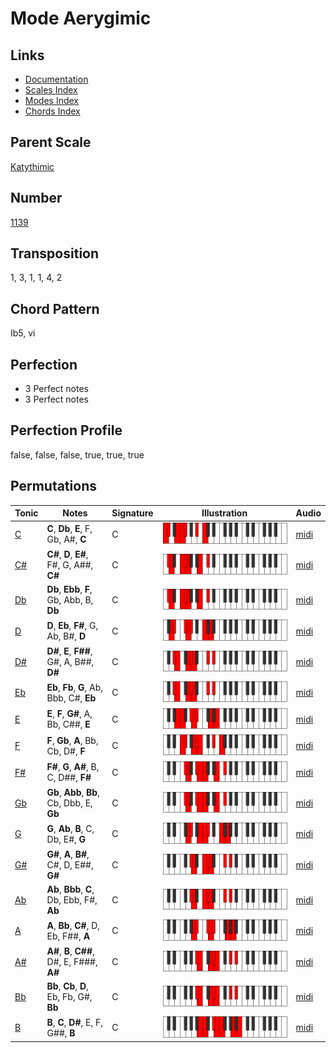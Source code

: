 # Mode Aerygimic

## Links

- [Documentation](README.md)
- [Scales Index](Scales.md)
- [Modes Index](Modes.md)
- [Chords Index](Chords.md)

## Parent Scale

[Katythimic](ScaleKatythimic.md)

## Number

[1139](https://ianring.com/musictheory/scales/1139)

## Transposition

1, 3, 1, 1, 4, 2

## Chord Pattern

Ib5, vi

## Perfection

- 3 Perfect notes
- 3 Perfect notes

## Perfection Profile

false, false, false, true, true, true

## Permutations

| Tonic | Notes | Signature | Illustration | Audio |
|-------|-------|-----------|--------------|-------|
| [C](ModeCNaturalAerygimic.md) | **C**, **Db**, **E**, F, Gb, A#, **C** | C | ![CNaturalAerygimic](ModeCNaturalAerygimic.png) | [midi](https://github.com/edipermadi/music/blob/main/docs/ModeCNaturalAerygimic.mid?raw=true) |
| [C#](ModeCSharpAerygimic.md) | **C#**, **D**, **E#**, F#, G, A##, **C#** | C | ![CSharpAerygimic](ModeCSharpAerygimic.png) | [midi](https://github.com/edipermadi/music/blob/main/docs/ModeCSharpAerygimic.mid?raw=true) |
| [Db](ModeDFlatAerygimic.md) | **Db**, **Ebb**, **F**, Gb, Abb, B, **Db** | C | ![DFlatAerygimic](ModeDFlatAerygimic.png) | [midi](https://github.com/edipermadi/music/blob/main/docs/ModeDFlatAerygimic.mid?raw=true) |
| [D](ModeDNaturalAerygimic.md) | **D**, **Eb**, **F#**, G, Ab, B#, **D** | C | ![DNaturalAerygimic](ModeDNaturalAerygimic.png) | [midi](https://github.com/edipermadi/music/blob/main/docs/ModeDNaturalAerygimic.mid?raw=true) |
| [D#](ModeDSharpAerygimic.md) | **D#**, **E**, **F##**, G#, A, B##, **D#** | C | ![DSharpAerygimic](ModeDSharpAerygimic.png) | [midi](https://github.com/edipermadi/music/blob/main/docs/ModeDSharpAerygimic.mid?raw=true) |
| [Eb](ModeEFlatAerygimic.md) | **Eb**, **Fb**, **G**, Ab, Bbb, C#, **Eb** | C | ![EFlatAerygimic](ModeEFlatAerygimic.png) | [midi](https://github.com/edipermadi/music/blob/main/docs/ModeEFlatAerygimic.mid?raw=true) |
| [E](ModeENaturalAerygimic.md) | **E**, **F**, **G#**, A, Bb, C##, **E** | C | ![ENaturalAerygimic](ModeENaturalAerygimic.png) | [midi](https://github.com/edipermadi/music/blob/main/docs/ModeENaturalAerygimic.mid?raw=true) |
| [F](ModeFNaturalAerygimic.md) | **F**, **Gb**, **A**, Bb, Cb, D#, **F** | C | ![FNaturalAerygimic](ModeFNaturalAerygimic.png) | [midi](https://github.com/edipermadi/music/blob/main/docs/ModeFNaturalAerygimic.mid?raw=true) |
| [F#](ModeFSharpAerygimic.md) | **F#**, **G**, **A#**, B, C, D##, **F#** | C | ![FSharpAerygimic](ModeFSharpAerygimic.png) | [midi](https://github.com/edipermadi/music/blob/main/docs/ModeFSharpAerygimic.mid?raw=true) |
| [Gb](ModeGFlatAerygimic.md) | **Gb**, **Abb**, **Bb**, Cb, Dbb, E, **Gb** | C | ![GFlatAerygimic](ModeGFlatAerygimic.png) | [midi](https://github.com/edipermadi/music/blob/main/docs/ModeGFlatAerygimic.mid?raw=true) |
| [G](ModeGNaturalAerygimic.md) | **G**, **Ab**, **B**, C, Db, E#, **G** | C | ![GNaturalAerygimic](ModeGNaturalAerygimic.png) | [midi](https://github.com/edipermadi/music/blob/main/docs/ModeGNaturalAerygimic.mid?raw=true) |
| [G#](ModeGSharpAerygimic.md) | **G#**, **A**, **B#**, C#, D, E##, **G#** | C | ![GSharpAerygimic](ModeGSharpAerygimic.png) | [midi](https://github.com/edipermadi/music/blob/main/docs/ModeGSharpAerygimic.mid?raw=true) |
| [Ab](ModeAFlatAerygimic.md) | **Ab**, **Bbb**, **C**, Db, Ebb, F#, **Ab** | C | ![AFlatAerygimic](ModeAFlatAerygimic.png) | [midi](https://github.com/edipermadi/music/blob/main/docs/ModeAFlatAerygimic.mid?raw=true) |
| [A](ModeANaturalAerygimic.md) | **A**, **Bb**, **C#**, D, Eb, F##, **A** | C | ![ANaturalAerygimic](ModeANaturalAerygimic.png) | [midi](https://github.com/edipermadi/music/blob/main/docs/ModeANaturalAerygimic.mid?raw=true) |
| [A#](ModeASharpAerygimic.md) | **A#**, **B**, **C##**, D#, E, F###, **A#** | C | ![ASharpAerygimic](ModeASharpAerygimic.png) | [midi](https://github.com/edipermadi/music/blob/main/docs/ModeASharpAerygimic.mid?raw=true) |
| [Bb](ModeBFlatAerygimic.md) | **Bb**, **Cb**, **D**, Eb, Fb, G#, **Bb** | C | ![BFlatAerygimic](ModeBFlatAerygimic.png) | [midi](https://github.com/edipermadi/music/blob/main/docs/ModeBFlatAerygimic.mid?raw=true) |
| [B](ModeBNaturalAerygimic.md) | **B**, **C**, **D#**, E, F, G##, **B** | C | ![BNaturalAerygimic](ModeBNaturalAerygimic.png) | [midi](https://github.com/edipermadi/music/blob/main/docs/ModeBNaturalAerygimic.mid?raw=true) |

